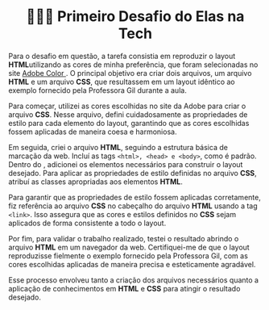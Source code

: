 <div>
<div align="center"> <h1> 👩🏾‍💻 Primeiro Desafio do Elas na Tech</h1> </div>

<p>Para o desafio em questão, a tarefa consistia em reproduzir o layout <b>HTML</b>utilizando as cores de minha preferência, que foram selecionadas no site <a href=" https://color.adobe.com/pt/create/color-wheel" target="_blank"> Adobe Color </a>. O principal objetivo era criar dois arquivos, um arquivo <b>HTML</b> e um arquivo <b>CSS</b>, que resultassem em um layout idêntico ao exemplo fornecido pela Professora Gil durante a aula.

Para começar, utilizei as cores escolhidas no site da Adobe para criar o arquivo <b>CSS</b>. Nesse arquivo, defini cuidadosamente as propriedades de estilo para cada elemento do layout, garantindo que as cores escolhidas fossem aplicadas de maneira coesa e harmoniosa.

Em seguida, criei o arquivo <b>HTML</b>, seguindo a estrutura básica de marcação da web. Incluí as tags ```<html>, <head> e <body>```, como é padrão. Dentro do <body>, adicionei os elementos necessários para construir o layout desejado. Para aplicar as propriedades de estilo definidas no arquivo <b>CSS</b>, atribuí as classes apropriadas aos elementos <b>HTML</b>.

Para garantir que as propriedades de estilo fossem aplicadas corretamente, fiz referência ao arquivo <b>CSS</b> no cabeçalho do arquivo <b>HTML</b> usando a tag ```<link>```. Isso assegura que as cores e estilos definidos no <b>CSS</b> sejam aplicados de forma consistente a todo o layout.

Por fim, para validar o trabalho realizado, testei o resultado abrindo o arquivo <b>HTML</b> em um navegador da web. Certifiquei-me de que o layout reproduzisse fielmente o exemplo fornecido pela Professora Gil, com as cores escolhidas aplicadas de maneira precisa e esteticamente agradável.

Esse processo envolveu tanto a criação dos arquivos necessários quanto a aplicação de conhecimentos em <b>HTML</b> e <b>CSS</b> para atingir o resultado desejado.</p>
